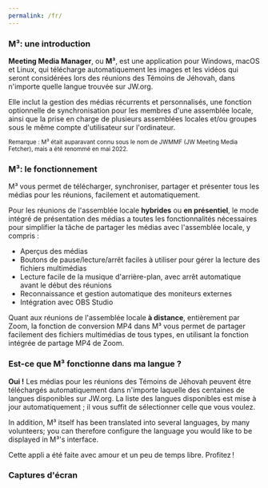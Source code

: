 ```yaml
---
permalink: /fr/
---
```

  
### M³: une introduction

**Meeting Media Manager**, ou **M³**, est une application pour Windows, macOS et Linux, qui télécharge automatiquement les images et les vidéos qui seront considérées lors des réunions des Témoins de Jéhovah, dans n'importe quelle langue trouvée sur JW.org.

Elle inclut la gestion des médias récurrents et personnalisés, une fonction optionnelle de synchronisation pour les membres d'une assemblée locale, ainsi que la prise en charge de plusieurs assemblées locales et/ou groupes sous le même compte d'utilisateur sur l'ordinateur.

<sup>Remarque : M³ était auparavant connu sous le nom de JWMMF (JW Meeting Media Fetcher), mais a été renommé en mai 2022.</sup>

### M³: le fonctionnement

M³ vous permet de télécharger, synchroniser, partager et présenter tous les médias pour les réunions, facilement et automatiquement.

Pour les réunions de l'assemblée locale **hybrides** ou **en présentiel**, le mode intégré de présentation des médias a toutes les fonctionnalités nécessaires pour simplifier la tâche de partager les médias avec l'assemblée locale, y compris :

- Aperçus des médias
- Boutons de pause/lecture/arrêt faciles à utiliser pour gérer la lecture des fichiers multimédias
- Lecture facile de la musique d'arrière-plan, avec arrêt automatique avant le début des réunions
- Reconnaissance et gestion automatique des moniteurs externes
- Intégration avec OBS Studio

Quant aux réunions de l'assemblée locale **à distance**, entièrement par Zoom, la fonction de conversion MP4 dans M³ vous permet de partager facilement des fichiers multimédias de tous types, en utilisant la fonction intégrée de partage MP4 de Zoom.

### Est-ce que M³ fonctionne dans ma langue ?

**Oui !** Les médias pour les réunions des Témoins de Jéhovah peuvent être téléchargés automatiquement dans n'importe laquelle des centaines de langues disponibles sur JW.org. La liste des langues disponibles est mise à jour automatiquement ; il vous suffit de sélectionner celle que vous voulez.

In addition, M³ itself has been translated into several languages, by many volunteers; you can therefore configure the language you would like to be displayed in M³'s interface.

Cette appli a été faite avec amour et un peu de temps libre. Profitez !

### Captures d'écran
